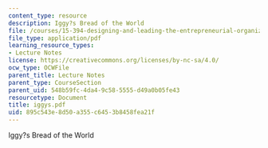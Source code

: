 ```yaml
---
content_type: resource
description: Iggy?s Bread of the World
file: /courses/15-394-designing-and-leading-the-entrepreneurial-organization-spring-2003/895c543e8d50a355c6453b8458fea21f_iggys.pdf
file_type: application/pdf
learning_resource_types:
- Lecture Notes
license: https://creativecommons.org/licenses/by-nc-sa/4.0/
ocw_type: OCWFile
parent_title: Lecture Notes
parent_type: CourseSection
parent_uid: 548b59fc-4da4-9c58-5555-d49a0b05fe43
resourcetype: Document
title: iggys.pdf
uid: 895c543e-8d50-a355-c645-3b8458fea21f
---
```

Iggy?s Bread of the World